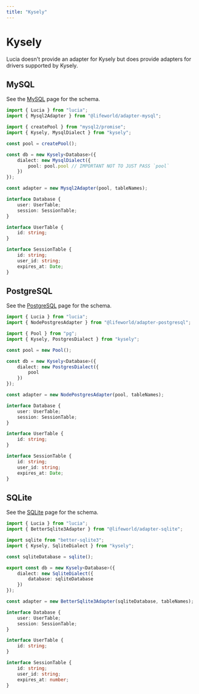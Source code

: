 ```yaml
---
title: "Kysely"
---
```


# Kysely

Lucia doesn't provide an adapter for Kysely but does provide adapters for drivers supported by Kysely.

## MySQL

See the [MySQL](/database/mysql) page for the schema.

```ts
import { Lucia } from "lucia";
import { Mysql2Adapter } from "@lifeworld/adapter-mysql";

import { createPool } from "mysql2/promise";
import { Kysely, MysqlDialect } from "kysely";

const pool = createPool();

const db = new Kysely<Database>({
	dialect: new MysqlDialect({
		pool: pool.pool // IMPORTANT NOT TO JUST PASS `pool`
	})
});

const adapter = new Mysql2Adapter(pool, tableNames);

interface Database {
	user: UserTable;
	session: SessionTable;
}

interface UserTable {
	id: string;
}

interface SessionTable {
	id: string;
	user_id: string;
	expires_at: Date;
}
```

## PostgreSQL

See the [PostgreSQL](/database/postgresql) page for the schema.

```ts
import { Lucia } from "lucia";
import { NodePostgresAdapter } from "@lifeworld/adapter-postgresql";

import { Pool } from "pg";
import { Kysely, PostgresDialect } from "kysely";

const pool = new Pool();

const db = new Kysely<Database>({
	dialect: new PostgresDialect({
		pool
	})
});

const adapter = new NodePostgresAdapter(pool, tableNames);

interface Database {
	user: UserTable;
	session: SessionTable;
}

interface UserTable {
	id: string;
}

interface SessionTable {
	id: string;
	user_id: string;
	expires_at: Date;
}
```

## SQLite

See the [SQLite](/database/sqlite) page for the schema.

```ts
import { Lucia } from "lucia";
import { BetterSqlite3Adapter } from "@lifeworld/adapter-sqlite";

import sqlite from "better-sqlite3";
import { Kysely, SqliteDialect } from "kysely";

const sqliteDatabase = sqlite();

export const db = new Kysely<Database>({
	dialect: new SqliteDialect({
		database: sqliteDatabase
	})
});

const adapter = new BetterSqlite3Adapter(sqliteDatabase, tableNames);

interface Database {
	user: UserTable;
	session: SessionTable;
}

interface UserTable {
	id: string;
}

interface SessionTable {
	id: string;
	user_id: string;
	expires_at: number;
}
```
